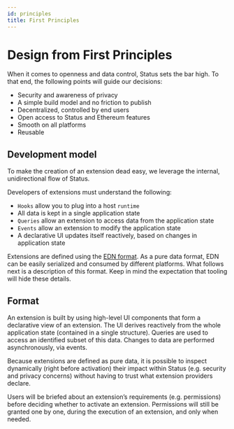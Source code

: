 ```yaml
---
id: principles
title: First Principles
---
```


# Design from First Principles

When it comes to openness and data control, Status sets the bar high. To that end, the following points will guide our decisions:

* Security and awareness of privacy
* A simple build model and no friction to publish
* Decentralized, controlled by end users
* Open access to Status and Ethereum features
* Smooth on all platforms
* Reusable

## Development model

To make the creation of an extension dead easy, we leverage the internal, unidirectional flow of Status.  

Developers of extensions must understand the following:

* `Hooks` allow you to plug into a host `runtime`
* All data is kept in a single application state
* `Queries` allow an extension to access data from the application state
* `Events` allow an extension to modify the application state
* A declarative UI updates itself reactively, based on changes in application state 

Extensions are defined using the [EDN format](https://github.com/edn-format/edn). As a pure data format, EDN can be easily serialized and consumed by different platforms. What follows next is a description of this format. Keep in mind the expectation that tooling will hide these details.

## Format

An extension is built by using high-level UI components that form a declarative view of an extension. The UI derives reactively from the whole application state (contained in a single structure). Queries are used to access an identified subset of this data. Changes to data are performed asynchronously, via events.

Because extensions are defined as pure data, it is possible to inspect dynamically (right before activation) their impact within Status (e.g. security and privacy concerns) without having to trust what extension providers declare.

Users will be briefed about an extension’s requirements (e.g. permissions) before deciding whether to activate an extension. Permissions will still be granted one by one, during the execution of an extension, and only when needed.
